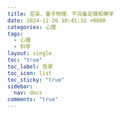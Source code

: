 ```yaml
---
title: 尼采、量子物理、不完备定理和佛学
date: 2024-11-26 10:41:32 +0800
categories: 心理
tags:
  - 心理
  - 科学
layout: single
toc: "true"
toc_label: 目录
toc_icon: list
toc_sticky: "true"
sidebar:
  nav: docs
comments: "true"
---
```


